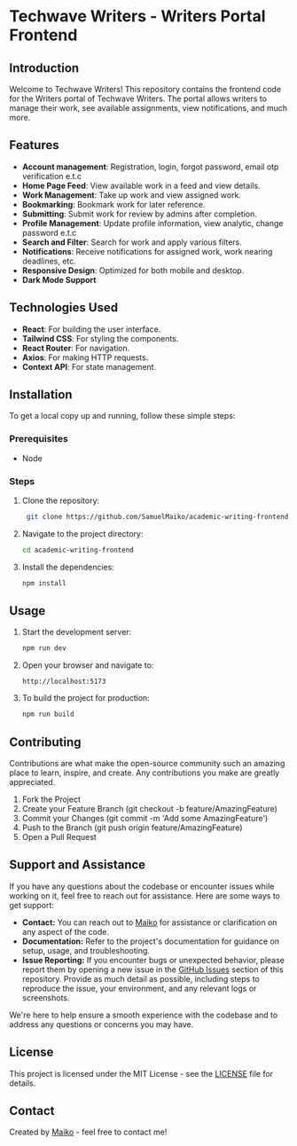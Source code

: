 # Techwave Writers - Writers Portal Frontend

## Introduction

Welcome to Techwave Writers! This repository contains the frontend code for the Writers portal of Techwave Writers. The portal allows writers to manage their work, see available assignments, view notifications, and much more.

## Features

- **Account management**: Registration, login, forgot password, email otp verification e.t.c
- **Home Page Feed**: View available work in a feed and view details.
- **Work Management**: Take up work and view assigned work.
- **Bookmarking**: Bookmark work for later reference.
- **Submitting**: Submit work for review by admins after completion.
- **Profile Management**: Update profile information, view analytic, change password e.t.c
- **Search and Filter**: Search for work and apply various filters.
- **Notifications**: Receive notifications for assigned work, work nearing deadlines, etc.
- **Responsive Design**: Optimized for both mobile and desktop.
- **Dark Mode Support**

## Technologies Used

- **React**: For building the user interface.
- **Tailwind CSS**: For styling the components.
- **React Router**: For navigation.
- **Axios**: For making HTTP requests.
- **Context API**: For state management.

## Installation

To get a local copy up and running, follow these simple steps:

### Prerequisites

- Node

### Steps

1. Clone the repository:

   ```bash
    git clone https://github.com/SamuelMaiko/academic-writing-frontend.git
   ```

2. Navigate to the project directory:

   ```bash
   cd academic-writing-frontend
   ```

3. Install the dependencies:
   ```bash
   npm install
   ```

## Usage

1. Start the development server:

   ```bash
   npm run dev
   ```

2. Open your browser and navigate to:

   ```
   http://localhost:5173
   ```

3. To build the project for production:
   ```bash
   npm run build
   ```

## Contributing

Contributions are what make the open-source community such an amazing place to learn, inspire, and create. Any contributions you make are greatly appreciated.

1. Fork the Project
2. Create your Feature Branch (git checkout -b feature/AmazingFeature)
3. Commit your Changes (git commit -m 'Add some AmazingFeature')
4. Push to the Branch (git push origin feature/AmazingFeature)
5. Open a Pull Request

## Support and Assistance

If you have any questions about the codebase or encounter issues while working on it, feel free to reach out for assistance. Here are some ways to get support:

- **Contact:** You can reach out to [Maiko](mailto:samuel.maiko.dev@gmail.com) for assistance or clarification on any aspect of the code.
- **Documentation:** Refer to the project's documentation for guidance on setup, usage, and troubleshooting.
- **Issue Reporting:** If you encounter bugs or unexpected behavior, please report them by opening a new issue in the [GitHub Issues](https://github.com/SamuelMaiko/academic-writing-frontend/issues) section of this repository. Provide as much detail as possible, including steps to reproduce the issue, your environment, and any relevant logs or screenshots.

We're here to help ensure a smooth experience with the codebase and to address any questions or concerns you may have.

## License

This project is licensed under the MIT License - see the [LICENSE](LICENSE) file for details.

## Contact

Created by [Maiko](mailto:samuel.maiko.dev@gmail.com) - feel free to contact me!
